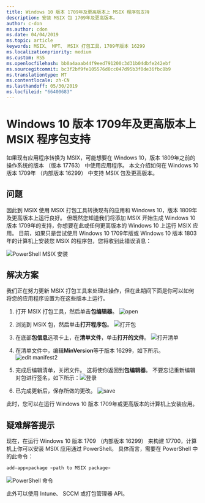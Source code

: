 ```yaml
---
title: Windows 10 版本 1709年及更高版本上 MSIX 程序包支持
description: 安装 MSIX 包 1709年及更高版本。
author: c-don
ms.author: cdon
ms.date: 04/04/2019
ms.topic: article
keywords: MSIX、 MPT、 MSIX 打包工具，1709年版本 16299
ms.localizationpriority: medium
ms.custom: RS5
ms.openlocfilehash: bb0a4aaab44f9eed791200c3d31b04dbfe242ebf
ms.sourcegitcommit: bc3f2bf9fe105576d0cc047d95b3f0de36fbc8b9
ms.translationtype: MT
ms.contentlocale: zh-CN
ms.lasthandoff: 05/30/2019
ms.locfileid: "66400683"
---
```

# <a name="msix-package-support-on-windows-10-version-1709-and-later"></a>Windows 10 版本 1709年及更高版本上 MSIX 程序包支持

如果现有应用程序转换为 MSIX，可能想要在 Windows 10，版本 1809年之前的操作系统的版本 （版本 17763） 中使用应用程序。 本文介绍如何在 Windows 10 版本 1709年 （内部版本 16299） 中支持 MSIX 包及更高版本。

## <a name="problem"></a>问题

因此到 MSIX 使用 MSIX 打包工具转换现有的应用和 Windows 10，版本 1809年及更高版本上运行良好。 但既然您知道我们将添加 MSIX 开始生成 Windows 10 版本 1709年的支持，你想要在此或任何更高版本的 Windows 10 上运行 MSIX 应用。 目前，如果只是尝试使用 Windows 10 1709年版或 Windows 10 版本 1803年的计算机上安装您 MSIX 的程序包，您将收到此错误消息：

![PowerShell MSIX 安装](images/mpt_blog_0.jpg)

## <a name="solution"></a>解决方案

我们正在努力更新 MSIX 打包工具来处理此操作，但在此期间下面是你可以如何将您的应用程序设置为在这些版本上运行。

1. 打开 MSIX 打包工具，然后单击**包编辑器**。
  ![open](images/mpt_blog_1.jpg)

2. 浏览到 MSIX 包，然后单击**打开程序包**。
  ![打开包](images/mpt_blog_3.jpg)

3. 在底部**包信息**选项卡上，在**清单文件**，单击**打开的文件**。
  ![打开清单](images/mpt_blog_4.jpg)

4. 在清单文件中，编辑**MinVersion**等于版本 16299，如下所示。
  ![edit manifest2](images/mpt_blog_7.jpg)

5. 完成后编辑清单，关闭文件。 这将使你返回到**包编辑器**。 不要忘记重新编辑对包进行签名，如下所示：![登录](images/mpt_blog_9.jpg)

6. 已完成更新后，保存所做的更改。
  ![save](images/mpt_blog_10.jpg)

此时，您可以在运行 Windows 10 版本 1709年或更高版本的计算机上安装应用。

## <a name="troubleshooting-tips"></a>疑难解答提示

现在，在运行 Windows 10 版本 1709 （内部版本 16299） 来构建 17700，计算机上你可以安装 MSIX 应用通过 PowerShell。
具体而言，需要在 PowerShell 中的此命令：

```powershell
add-appxpackage <path to MSIX package>
```

![PowerShell 命令](images/mpt_blog_11.jpg)

此外可以使用 Intune、 SCCM 或打包管理器 API。